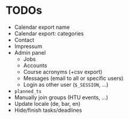 
TODOs
=====

* Calendar export name
* Calendar export: categories
* Contact
* Impressum
* Admin panel
  * Jobs
  * Accounts
  * Course acronyms (+csv export)
  * Messages (email to all or specific users)
  * Login as other user (`$_SESSION`, ...)
* `planned_ts`
* Manually join groups (HTU events, ...)
* Update locale (de, bar, en)
* Hide/finish tasks/deadlines
